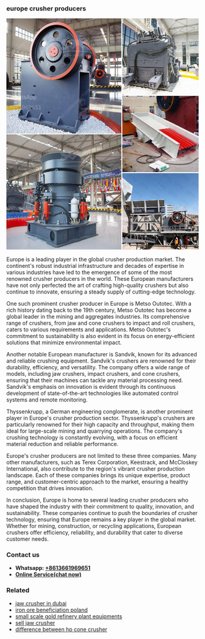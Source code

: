 <h3>europe crusher producers</h3><img src='1704791544.jpg' alt=''><p>Europe is a leading player in the global crusher production market. The continent's robust industrial infrastructure and decades of expertise in various industries have led to the emergence of some of the most renowned crusher producers in the world. These European manufacturers have not only perfected the art of crafting high-quality crushers but also continue to innovate, ensuring a steady supply of cutting-edge technology.</p><p>One such prominent crusher producer in Europe is Metso Outotec. With a rich history dating back to the 19th century, Metso Outotec has become a global leader in the mining and aggregates industries. Its comprehensive range of crushers, from jaw and cone crushers to impact and roll crushers, caters to various requirements and applications. Metso Outotec's commitment to sustainability is also evident in its focus on energy-efficient solutions that minimize environmental impact.</p><p>Another notable European manufacturer is Sandvik, known for its advanced and reliable crushing equipment. Sandvik's crushers are renowned for their durability, efficiency, and versatility. The company offers a wide range of models, including jaw crushers, impact crushers, and cone crushers, ensuring that their machines can tackle any material processing need. Sandvik's emphasis on innovation is evident through its continuous development of state-of-the-art technologies like automated control systems and remote monitoring.</p><p>Thyssenkrupp, a German engineering conglomerate, is another prominent player in Europe's crusher production sector. Thyssenkrupp's crushers are particularly renowned for their high capacity and throughput, making them ideal for large-scale mining and quarrying operations. The company's crushing technology is constantly evolving, with a focus on efficient material reduction and reliable performance.</p><p>Europe's crusher producers are not limited to these three companies. Many other manufacturers, such as Terex Corporation, Keestrack, and McCloskey International, also contribute to the region's vibrant crusher production landscape. Each of these companies brings its unique expertise, product range, and customer-centric approach to the market, ensuring a healthy competition that drives innovation.</p><p>In conclusion, Europe is home to several leading crusher producers who have shaped the industry with their commitment to quality, innovation, and sustainability. These companies continue to push the boundaries of crusher technology, ensuring that Europe remains a key player in the global market. Whether for mining, construction, or recycling applications, European crushers offer efficiency, reliability, and durability that cater to diverse customer needs.</p><h3>Contact us</h3><ul><li><strong>Whatsapp:&nbsp;<a href="https://wa.me/8613661969651">+8613661969651</a></strong></li><li><a href="https://swt.shibang-china.com/?git&amp;zhl&amp;europe crusher producers"><strong>Online Service(chat now)</strong></a></li></ul><h3>Related</h3><ul><li><a href='jaw crusher in dubai.md'>jaw crusher in dubai</a></li><li><a href='iron ore beneficiation poland.md'>iron ore beneficiation poland</a></li><li><a href='small scale gold refinery plant equipments.md'>small scale gold refinery plant equipments</a></li><li><a href='sell jaw crusher.md'>sell jaw crusher</a></li><li><a href='difference between hp cone crusher.md'>difference between hp cone crusher</a></li></ul>